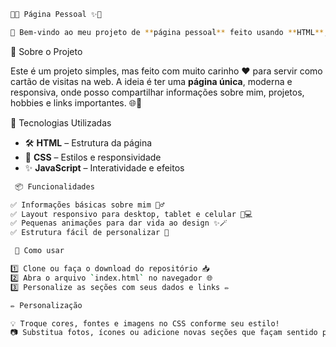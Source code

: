 ```bash
🌟✨ Página Pessoal ✨🌟

👋 Bem-vindo ao meu projeto de **página pessoal** feito usando **HTML**, **CSS** e **JavaScript**! 🚀
```


🎨 Sobre o Projeto

Este é um projeto simples, mas feito com muito carinho ❤️ para servir como cartão de visitas na web.
A ideia é ter uma **página única**, moderna e responsiva,
onde posso compartilhar informações sobre mim, projetos, hobbies e links importantes. 🌐🧩


 🔧 Tecnologias Utilizadas

* 🛠️ **HTML** – Estrutura da página
* 🎨 **CSS** – Estilos e responsividade
* ✨ **JavaScript** – Interatividade e efeitos


```bash
 📦 Funcionalidades

✅ Informações básicas sobre mim 🙋‍♂️
✅ Layout responsivo para desktop, tablet e celular 📱💻
✅ Pequenas animações para dar vida ao design ✨🪄
✅ Estrutura fácil de personalizar 📝
```
```bash
 🚀 Como usar

1️⃣ Clone ou faça o download do repositório 📥
2️⃣ Abra o arquivo `index.html` no navegador 🌐
3️⃣ Personalize as seções com seus dados e links ✏️
```
```bash
✏️ Personalização

💡 Troque cores, fontes e imagens no CSS conforme seu estilo!
📷 Substitua fotos, ícones ou adicione novas seções que façam sentido para você.
```


